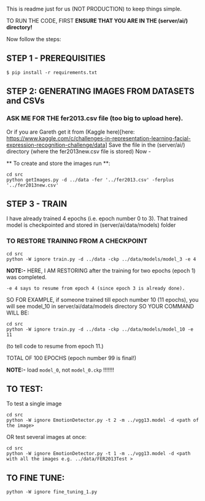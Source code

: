 This is readme just for us (NOT PRODUCTION) to keep things simple.

TO RUN THE CODE, FIRST **ENSURE THAT YOU ARE IN THE (server/ai/) directory!**

Now follow the steps:

## STEP 1 - PREREQUISITIES
```$ pip install -r requirements.txt```

## STEP 2: GENERATING IMAGES FROM DATASETS and CSVs

### ASK ME FOR THE fer2013.csv file (too big to upload here).
Or if you are Gareth get it from (Kaggle here)[here: https://www.kaggle.com/c/challenges-in-representation-learning-facial-expression-recognition-challenge/data]
Save the file in the (server/ai/) directory (where the fer2013new.csv file is stored)
Now - 

** To create and store the images run **:
```
cd src
python getImages.py -d ../data -fer '../fer2013.csv' -ferplus '../fer2013new.csv'
``` 

## STEP 3 - TRAIN

I have already trained 4 epochs (i.e. epoch number 0 to 3). That trained model is checkpointed and stored in (server/ai/data/models) folder

### **TO RESTORE TRAINING FROM A CHECKPOINT**
```
cd src
python -W ignore train.py -d ../data -ckp ../data/models/model_3 -e 4
```
**NOTE:-** 
HERE, I AM RESTORING after the training for two epochs (epoch 1) was completed.
```HENCE -ckp ../data/models/model_3
-e 4 says to resume from epoch 4 (since epoch 3 is already done).
```

SO FOR EXAMPLE, if someone trained till epoch number 10 (11 epochs), you will see model_10 in server/ai/data/models directory
SO YOUR COMMAND WILL BE:
```
cd src
python -W ignore train.py -d ../data -ckp ../data/models/model_10 -e 11
```
(to tell code to resume from epoch 11.)

TOTAL OF 100 EPOCHS (epoch number 99 is final!)

**NOTE:-** load `model_0`, not `model_0.ckp` !!!!!!!


## TO TEST:
To test a single image 
```
cd src
python -W ignore EmotionDetector.py -t 2 -m ../vgg13.model -d <path of the image>
```

OR test several images at once:
```
cd src
python -W ignore EmotionDetector.py -t 1 -m ../vgg13.model -d <path with all the images e.g. ../data/FER2013Test >
```
## TO FINE TUNE:
```python -W ignore fine_tuning_1.py```
